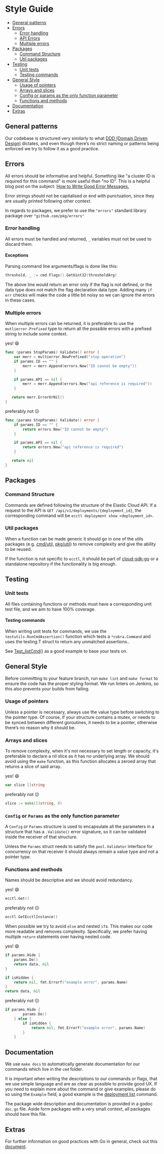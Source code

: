 # Style Guide

- [General patterns](#general-patterns)
- [Errors](#errors)
  - [Error handling](#error-handling)
  - [API Errors](#api-errors)
  - [Multiple errors](#multiple-errors)
- [Packages](#packages)
  - [Command Structure](#command-structure)
  - [Util packages](#util-packages)
- [Testing](#testing)
  - [Unit tests](#unit-tests)
  - [Testing commands](#testing-commands)
- [General Style](#general-style)
  - [Usage of pointers](#usage-of-pointers)
  - [Arrays and slices](#arrays-and-slices)
  - [Config or params as the only function parameter](#config-or-params-as-the-only-function-parameter)
  - [Functions and methods](#functions-and-methods)
- [Documentation](#documentation)
- [Extras](#extras)

## General patterns

Our codebase is structured very similarly to what [DDD (Domain Driven Design)](https://martinfowler.com/bliki/EvansClassification.html) dictates, and even though there’s no strict naming or patterns being enforced we try to follow it as a good practice.

## Errors

All errors should be informative and helpful. Something like "a cluster ID is required for this command" is more useful than "no ID". This is a helpful blog post on the subject: [How to Write Good Error Messages.](https://uxplanet.org/how-to-write-good-error-messages-858e4551cd4)

Error strings should not be capitalised or end with punctuation, since they are usually printed following other context.

In regards to packages, we prefer to use the `"errors"` standard library package over `"github.com/pkg/errors"`

### Error handling

All errors must be handled and returned, `_` variables must not be used to discard them.

#### Exceptions

Parsing command line arguments/flags is done like this:

```go
threshold, _ := cmd.Flags().GetUint32(thresholdArg)
```

The above line would return an error only if the flag is not defined, or the data type does not match the flag declaration data type.
Adding many `if err` checks will make the code a little bit noisy so we can ignore the errors in these cases.

### Multiple errors

When multiple errors can be returned, it is preferable to use the `mutlierror.Prefixed` type to return all the possible errors with a prefixed string to include some context.

yes! :smile:

```go
func (params StopParams) Validate() error {
    var merr = multierror.NewPrefixed("stop operation")
    if params.ID == "" {
        merr = merr.Append(errors.New("ID cannot be empty"))
    }

    if params.API == nil {
        merr = merr.Append(errors.New("api reference is required"))
    }

   return merr.ErrorOrNil()
}
```

preferably not :confused:

```go
func (params StopParams) Validate() error {
    if params.ID == "" {
        return errors.New("ID cannot be empty")
    }

    if params.API == nil {
        return errors.New("api reference is required")
    }

   return nil
}
```

## Packages

### Command Structure

Commands are defined following the structure of the Elastic Cloud API. If a request to the API is `GET /api/v1/deployments/{deployment_id}`, the corresponding command will be `ecctl deployment show <deployment_id>`.

### Util packages

When a function can be made generic it should go in one of the utils packages (e.g. [cmd/util](../cmd/util), [pkg/util](../pkg/util)) to remove complexity and give the ability to be reused.

If the function is not specific to `ecctl`, it should be part of [cloud-sdk-go](https://github.com/elastic/cloud-sdk-go) or a standalone repository if the functionality is big enough.

## Testing

### Unit tests

All files containing functions or methods must have a corresponding unit test file, and we aim to have 100% coverage.

#### Testing commands

When writing unit tests for commands, we use the `testutils.RunCmdAssertion()` function which tests a `*cobra.Command` and uses the testing.T struct to return any unmatched assertions..

See [Test_listCmd()](../cmd/deployment/template/list_test.go) as a good example to base your tests on.

## General Style

Before committing to your feature branch, run `make lint` and `make format` to ensure the code has the proper styling format. We run linters on Jenkins, so this also prevents your builds from failing.

### Usage of pointers

Unless a pointer is necessary, always use the value type before switching to the pointer type. Of course, if your structure contains a mutex, or needs to be synced between different goroutines, it needs to be a pointer, otherwise there’s no reason why it should be.

### Arrays and slices

To remove complexity, when it's not necessary to set length or capacity, it's preferable to declare a nil slice as it has no underlying array. We should avoid using the `make` function, as this function allocates a zeroed array that returns a slice of said array.

yes! :smile:

```go
var slice []string
```

preferably not :confused:

```go
slice := make([]string, 0)
```

### `Config` or `Params` as the only function parameter

A `Config` or `Params` structure is used to encapsulate all the parameters in a structure that has a `.Validate()` error signature, so it can be validated inside the receiver of that structure.

Unless the `Params` struct needs to satisfy the `pool.Validator` interface for concurrency on that receiver it should always remain a value type and not a pointer type.

### Functions and methods

Names should be descriptive and we should avoid redundancy.

yes! :smile:

```go
ecctl.Get()
```

preferably not :confused:

```go
ecctl.GetEcctlInstance()
```

When possible we try to avoid `else` and nested `if`s. This makes our code more readable and removes complexity.
Specifically, we prefer having multiple `return` statements over having nested code.

yes! :smile:

``` go
if params.Hide {
    params.Do()
    return data, nil
}

if isHidden {
    return nil, fmt.Errorf("example error", params.Name)
}
return data, nil
```

preferably not :confused:

``` go
if params.Hide {
        params.Do()
    } else {
        if isHidden {
            return nil, fmt.Errorf("example error", params.Name)
        }
    }
```

## Documentation

We use `make docs` to automatically generate documentation for our commands which live in the `cmd` folder.

It is important when writing the descriptions to our commands or flags, that we use simple language and are as clear as possible to provide good UX. If you need to explain more about the command or give examples, please do so using the `Example` field, a good example is the [deployment list](../cmd/deployment/create.go) command.

The package wide description and documentation is provided in a godoc `doc.go` file. Aside form packages with a very small context, all packages should have this file.

## Extras

For further information on good practices with Go in general, check out this [document](https://github.com/golang/go/wiki/CodeReviewComments).
